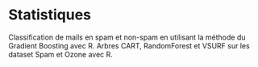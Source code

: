 # Statistiques
Classification de mails en spam et non-spam en utilisant la méthode du Gradient Boosting avec R. Arbres CART, RandomForest et VSURF sur les dataset Spam et Ozone avec R.  
